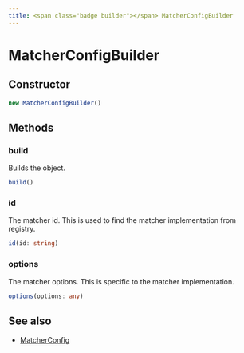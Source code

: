 ```yaml
---
title: <span class="badge builder"></span> MatcherConfigBuilder
---
```

# <span class="badge builder"></span> MatcherConfigBuilder

## Constructor

```typescript
new MatcherConfigBuilder()
```
## Methods

### <span class="badge object-method"></span> build

Builds the object.

```typescript
build()
```

### <span class="badge object-method"></span> id

The matcher id. This is used to find the matcher implementation from registry.

```typescript
id(id: string)
```

### <span class="badge object-method"></span> options

The matcher options. This is specific to the matcher implementation.

```typescript
options(options: any)
```

## See also

 * <span class="badge object-type-interface"></span> [MatcherConfig](./object-MatcherConfig.md)

